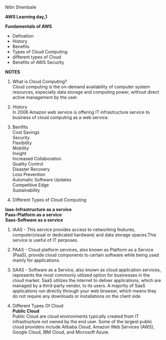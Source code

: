 Nitin Shembale 

**AWS Learning day_1**

__Fundamentals of AWS__

- Defination
- History
- Benefits
- Types of Cloud Computing
- different types of Cloud
- Benefits of AWS Security

**NOTES** <br />
1) What is Cloud Computing? <br />
Cloud computing is the on-demand availability of computer system resources, especially data storage and computing power, without direct active management by the user. <br />

2) History <br />
In 2006 Amazon web service is offering IT infrastructure service to business of cloud computing as a web service. 

3) Benifits <br />
 Cost Savings <br />
 Security <br />
 Flexibility <br />
 Mobility <br />
 Insight <br />
 Increased Collaboration <br />
 Quality Control <br />
 Disaster Recovery <br />
 Loss Prevention <br />
 Automatic Software Updates <br />
 Competitive Edge <br />
 Sustainability <br />

4) Different Types of Cloud Computing <br />
 
 **Iaas-Infrastructure as a service** <br />
 **Paas-Platform as a service** <br />
 **Saas-Software as a service** <br />

1) IAAS - This service provides access to networking features, computer(visual or dedicated hardware) and data storage spaces.This service is useful of IT perposes.
2) PAAS - Cloud platform services, also known as Platform as a Service (PaaS), provide cloud components to certain software while being used mainly for applications.
3) SAAS - Software as a Service, also known as cloud application services, represents the most commonly utilized option for businesses in the cloud market. SaaS utilizes the internet to deliver applications, which are managed by a third-party vendor, to its users. A majority of SaaS applications run directly through your web browser, which means they do not require any downloads or installations on the client side 

5) Different Types Of Cloud <br />
 **Public Cloud** <br />
 Public Cloud are cloud environments typically created from IT infrastructure not owned by the end user. Some of the largest public cloud providers include   Alibaba Cloud, Amazon Web Services (AWS), Google Cloud, IBM Cloud, and Microsoft Azure.
